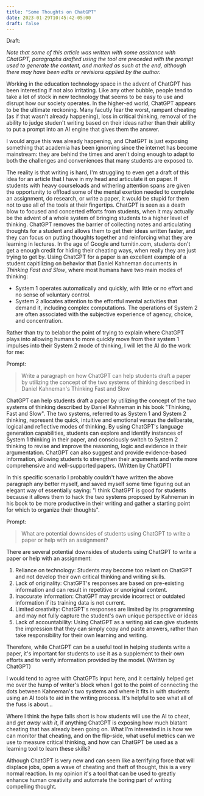 ```yaml
---
title: "Some Thoughts on ChatGPT"
date: 2023-01-29T10:45:42-05:00
draft: false
---
```

Draft:

*Note that some of this article was written with some assitance with ChatGPT, paragraphs drafted using the tool are preceded with the prompt used to generate the content, and marked as such at the end, although there may have been edits or revisions applied by the author.*

Working in the education technology space in the advent of ChatGPT has been interesting if not also irritating. Like any other bubble, people tend to take a lot of stock in new technology that seems to be easy to use and disrupt how our society operates. In the higher-ed world, ChatGPT appears to be the ultimate reckoning. Many facutly fear the worst, rampant cheating (as if that wasn't already happening), loss in critical thinking, removal of the ability to judge studen't writing based on their ideas rather than their ability to put a prompt into an AI engine that gives them the answer.

I would argue this was already happening, and ChatGPT is just exposing something that academia has been ignorning since the internet has become mainstream: they are behind the times and aren't doing enough to adapt to both the challenges and conveniences that many students are exposed to.

The reality is that writing is hard, I'm struggling to even get a draft of this idea for an article that I have in my head and articulate it on paper. If students with heavy courseloads and withering attention spans are given the opportunity to offload some of the mental exertion needed to complete an assignment, do research, or write a paper, it would be stupid for them not to use all of the tools at their fingertips. ChatGPT is seen as a death blow to focused and concerted efforts from students, when it may actually be the advent of a whole system of bringing students to a higher level of thinking. ChatGPT removes the barrier of collecting notes and articulating thoughts for a student and allows them to get their ideas written faster, and they can focus on putting thoughts together and reinforcing what they are learning in lectures. In the age of Google and turnitin.com, students don't get a enough credit for hiding their cheating ways, when really they are just trying to get by. Using ChatGPT for a paper is an excellent example of a student capitilizing on behavior that Daniel Kahneman documents in *Thinking Fast and Slow*, where most humans have two main modes of thinking:

- System 1 operates automatically and quickly, with little or no effort and no sense of voluntary control.
- System 2 allocates attention to the effortful mental activities that demand it, including complex computations. The operations of System 2 are often associated with the subjective experience of agency, choice, and concentration.

Rather than try to belabor the point of trying to explain where ChatGPT plays into allowing humans to more quickly move from their system 1 impulses into their System 2 mode of thinking, I will let the AI do the work for me:

Prompt:
>Write a paragraph on how ChatGPT can help students draft a paper by utilizing the concept of the two systems of thinking described in Daniel Kahneman's Thinking Fast and Slow

ChatGPT can help students draft a paper by utilizing the concept of the two systems of thinking described by Daniel Kahneman in his book "Thinking, Fast and Slow". The two systems, referred to as System 1 and System 2 thinking, represent the quick, intuitive and emotional versus the deliberate, logical and reflective modes of thinking. By using ChatGPT's language generation capabilities, students can explore and identify instances of System 1 thinking in their paper, and consciously switch to System 2 thinking to revise and improve the reasoning, logic and evidence in their argumentation. ChatGPT can also suggest and provide evidence-based information, allowing students to strengthen their arguments and write more comprehensive and well-supported papers. (Written by ChatGPT)

In this specific scenario I probably couldn't have written the above paragraph any better myself, and saved myself some time figuring out an elegant way of essentially saying: "I think ChatGPT is good for students because it allows them to hack the two systems proposed by Kahneman in his book to be more productive in their writing and gather a starting point for which to organize their thoughts".

Prompt:
>What are potential downsides of students using ChatGPT to write a paper or help with an assignment?

There are several potential downsides of students using ChatGPT to write a paper or help with an assignment:

1. Reliance on technology: Students may become too reliant on ChatGPT and not develop their own critical thinking and writing skills.
2. Lack of originality: ChatGPT's responses are based on pre-existing information and can result in repetitive or unoriginal content.
3. Inaccurate information: ChatGPT may provide incorrect or outdated information if its training data is not current.
4. Limited creativity: ChatGPT's responses are limited by its programming and may not fully capture the student's own unique perspective or ideas
5. Lack of accountability: Using ChatGPT as a writing aid can give students the impression that they can simply copy and paste answers, rather than take responsibility for their own learning and writing.


Therefore, while ChatGPT can be a useful tool in helping students write a paper, it's important for students to use it as a supplement to their own efforts and to verify information provided by the model. (Written by ChatGPT)

I would tend to agree with ChatGPTs input here, and it certainly helped get me over the hump of writer's block when I got to the point of connecting the dots between Kahneman's two systems and where it fits in with students using an AI tools to aid in the writing process. It's helpful to see what all of the fuss is about...

Where I think the hype falls short is how students will use the AI to cheat, and *get away with it*, if anything ChatGPT is exposing how much blatant cheating that has already been going on. What I'm interested in is how we can monitor that cheating, and on the flip-side, what useful metrics can we use to measure critical thinking, and how can ChatGPT be used as a learning tool to learn these skills?

Although ChatGPT is very new and can seem like a terrifying force that will displace jobs, open a wave of cheating and theft of thought, this is a very normal reaction. In my opinion it's a tool that can be used to greatly enhance human creativity and automate the boring part of writing compelling thought.

